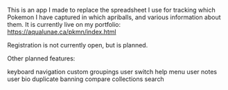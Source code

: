 This is an app I made to replace the spreadsheet I use for tracking which Pokemon I have captured in which apriballs, and various information about them. It is currently live on my portfolio: https://aqualunae.ca/pkmn/index.html

Registration is not currently open, but is planned.

Other planned features:

keyboard navigation
custom groupings
user switch
help menu
user notes
user bio
duplicate banning
compare collections
search